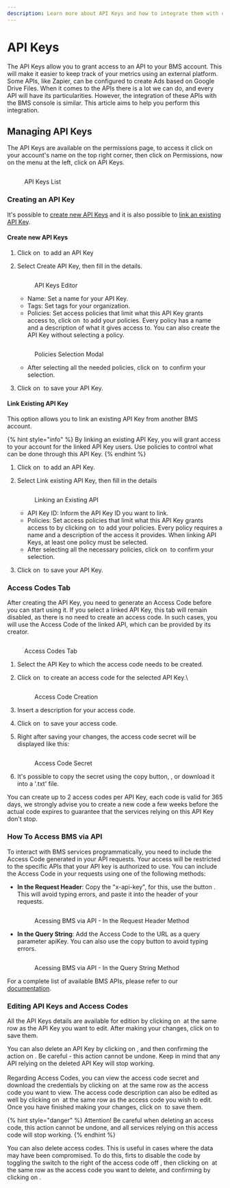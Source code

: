 ```yaml
---
description: Learn more about API Keys and how to integrate them with our platform.
---
```


# API Keys

The API Keys allow you to grant access to an API to your BMS account. This will make it easier to keep track of your metrics using an external platform. Some APIs, like Zapier, can be configured to create Ads based on Google Drive Files. When it comes to the APIs there is a lot we can do, and every API will have its particularities. However, the integration of these APIs with the BMS console is similar. This article aims to help you perform this integration.

## Managing API Keys

The API Keys are available on the permissions page, to access it click on your account's name on the top right corner, then click on Permissions, now on the menu at the left, click on API Keys.

<figure><img src="../../.gitbook/assets/Captura de tela 2024-10-08 092211.png" alt=""><figcaption><p>API Keys List</p></figcaption></figure>

### Creating an API Key

It's possible to [create new API Keys](api-keys.md#create-new-api-keys) and it is also possible to [link an existing API Key](api-keys.md#link-existing-api-key).

#### Create new API Keys

1. Click on <img src="../../.gitbook/assets/image.png" alt="" data-size="line"> to add an API Key
2.  Select Create API Key, then fill in the details.

    <figure><img src="../../.gitbook/assets/Captura de tela 2024-10-08 100509.png" alt=""><figcaption><p>API Keys Editor</p></figcaption></figure>

    * Name: Set a name for your API Key.
    * Tags: Set tags for your organization.
    * Policies: Set access policies that limit what this API Key grants access to, click on <img src="../../.gitbook/assets/image (2).png" alt="" data-size="original"> to add your policies. Every policy has a name and a description of what it gives access to. You can also create the API Key without selecting a policy.

    <figure><img src="../../.gitbook/assets/image (146).png" alt=""><figcaption><p>Policies Selection Modal</p></figcaption></figure>

    * After selecting all the needed policies, click on <img src="../../.gitbook/assets/image (153).png" alt="" data-size="line"> to confirm your selection.
3. Click on <img src="../../.gitbook/assets/image (4).png" alt="" data-size="line"> to save your API Key.

#### Link Existing API Key

This option allows you to link an existing API Key from another BMS account.&#x20;

{% hint style="info" %}
By linking an existing API Key, you will grant access to your account for the linked API Key users. Use policies to control what can be done through this API Key.
{% endhint %}

1. Click on <img src="../../.gitbook/assets/image.png" alt="" data-size="line"> to add an API Key.
2.  Select Link existing API Key, then fill in the details

    <figure><img src="../../.gitbook/assets/image (5).png" alt=""><figcaption><p>Linking an Existing API</p></figcaption></figure>

    * API Key ID: Inform the API Key ID you want to link.
    * Policies: Set access policies that limit what this API Key grants access to by clicking on <img src="../../.gitbook/assets/image (2).png" alt="" data-size="original"> to add your policies. Every policy requires a name and a description of the access it provides. When linking API Keys, at least one policy must be selected.
    * After selecting all the necessary policies, click on <img src="../../.gitbook/assets/image (153).png" alt="" data-size="line"> to confirm your selection.
3. Click on <img src="../../.gitbook/assets/image (4).png" alt="" data-size="line"> to save your API Key.

### Access Codes Tab

After creating the API Key, you need to generate an Access Code before you can start using it. If you select a linked API Key, this tab will remain disabled, as there is no need to create an access code. In such cases, you will use the Access Code of the linked API, which can be provided by its creator.

<figure><img src="../../.gitbook/assets/image (155).png" alt=""><figcaption><p>Access Codes Tab</p></figcaption></figure>

1. Select the API Key to which the access code needs to be created.
2.  Click on <img src="../../.gitbook/assets/image (156).png" alt="" data-size="line"> to create an access code for the selected API Key.\


    <figure><img src="../../.gitbook/assets/image (149).png" alt=""><figcaption><p>Access Code Creation</p></figcaption></figure>
3. Insert a description for your access code.
4. Click on <img src="../../.gitbook/assets/image (158).png" alt="" data-size="line"> to save your access code.
5.  Right after saving your changes, the access code secret will be displayed like this:

    <figure><img src="../../.gitbook/assets/Captura de tela 2024-10-09 090427.png" alt=""><figcaption><p>Access Code Secret</p></figcaption></figure>
6. It's possible to copy the secret using the copy button, <img src="../../.gitbook/assets/image (419).png" alt="" data-size="original">, or download it into a '.txt' file.

You can create up to 2 access codes per API Key, each code is valid for 365 days, we strongly advise you to create a new code a few weeks before the actual code expires to guarantee that the services relying on this API Key don't stop.&#x20;

### How To Access BMS via API

To interact with BMS services programmatically, you need to include the Access Code generated in your API requests. Your access will be restricted to the specific APIs that your API key is authorized to use. You can include the Access Code in your requests using one of the following methods:

*   **In the Request Header**: Copy the "x-api-key", for this, use the button <img src="../../.gitbook/assets/image (151).png" alt="" data-size="original">. This will avoid typing errors, and paste it into the header of your requests.

    <figure><img src="../../.gitbook/assets/image (150).png" alt=""><figcaption><p>Acessing BMS via API - In the Request Header Method</p></figcaption></figure>
*   **In the Query String**: Add the Access Code to the URL as a query parameter apiKey. You can also use the copy button to avoid typing errors.

    <figure><img src="../../.gitbook/assets/image (152).png" alt=""><figcaption><p>Acessing BMS via API - In the Query String Method</p></figcaption></figure>

For a complete list of available BMS APIs, please refer to our [documentation](https://api.bluems.com/).

### Editing API Keys and Access Codes

All the API Keys details are available for edition by clicking on <img src="../../.gitbook/assets/image (420).png" alt="" data-size="line"> at the same row as the API Key you want to edit. After making your changes, click on <img src="../../.gitbook/assets/image (421).png" alt="" data-size="line">to save them.&#x20;

You can also delete an API Key by clicking on <img src="../../.gitbook/assets/image (422).png" alt="" data-size="original">, and then confirming the action on <img src="../../.gitbook/assets/image (423).png" alt="" data-size="line">. Be careful - this action cannot be undone. Keep in mind that any API relying on the deleted API Key will stop working.\
\
Regarding Access Codes, you can view the access code secret and download the credentials by clicking on <img src="../../.gitbook/assets/image (424).png" alt="" data-size="original"> at the same row as the access code you want to view. The access code description can also be edited as well by clicking on <img src="../../.gitbook/assets/image (420).png" alt="" data-size="line"> at the same row as the access code you wish to edit. Once you have finished making your changes, click on <img src="../../.gitbook/assets/image (421).png" alt="" data-size="line"> to save them.&#x20;

{% hint style="danger" %}
Attention! Be careful when deleting an access code, this action cannot be undone, and all services relying on this access code will stop working.
{% endhint %}

You can also delete access codes. This is useful in cases where the data may have been compromised. To do this, firts to disable the code by toggling the switch to the right of the access code off <img src="../../.gitbook/assets/image (425).png" alt="" data-size="original">, then clicking on <img src="../../.gitbook/assets/image (422).png" alt="" data-size="original"> at the same row as the access code you want to delete, and confirming by clicking on <img src="../../.gitbook/assets/image (423).png" alt="" data-size="line">.&#x20;
